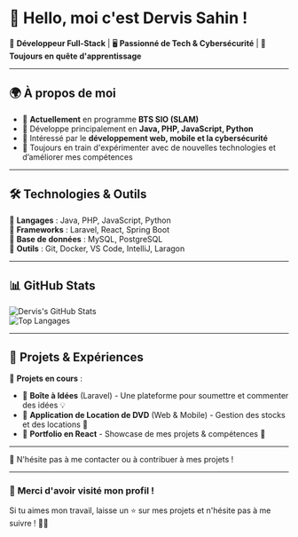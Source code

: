 # 👋 Hello, moi c'est **Dervis Sahin** !  

🚀 **Développeur Full-Stack** | 🖥️ **Passionné de Tech & Cybersécurité** | 🎯 **Toujours en quête d'apprentissage**  

---

## 🌍 À propos de moi  

- 🔹 **Actuellement** en programme **BTS SIO (SLAM)**  
- 🔹 Développe principalement en **Java, PHP, JavaScript, Python**  
- 🔹 Intéressé par le **développement web, mobile et la cybersécurité**  
- 🔹 Toujours en train d'expérimenter avec de nouvelles technologies et d’améliorer mes compétences  

---

## 🛠️ Technologies & Outils  

🔹 **Langages** : Java, PHP, JavaScript, Python  
🔹 **Frameworks** : Laravel, React, Spring Boot  
🔹 **Base de données** : MySQL, PostgreSQL  
🔹 **Outils** : Git, Docker, VS Code, IntelliJ, Laragon  

---

## 📊 GitHub Stats  

![Dervis's GitHub Stats](https://github-readme-stats.vercel.app/api?username=DervisSahin&show_icons=true&theme=radical)  
![Top Langages](https://github-readme-stats.vercel.app/api/top-langs/?username=DervisSahin&layout=compact&theme=radical)  

---

## 🚀 Projets & Expériences  

🎯 **Projets en cours** :  
- 🔹 **Boîte à Idées** (Laravel) - Une plateforme pour soumettre et commenter des idées 💡  
- 🔹 **Application de Location de DVD** (Web & Mobile) - Gestion des stocks et des locations 📀  
- 🔹 **Portfolio en React** - Showcase de mes projets & compétences 🚀  

---

💬 N'hésite pas à me contacter ou à contribuer à mes projets !  

---

### 🌟 **Merci d'avoir visité mon profil !**  
Si tu aimes mon travail, laisse un ⭐ sur mes projets et n'hésite pas à me suivre ! 🚀🔥  
